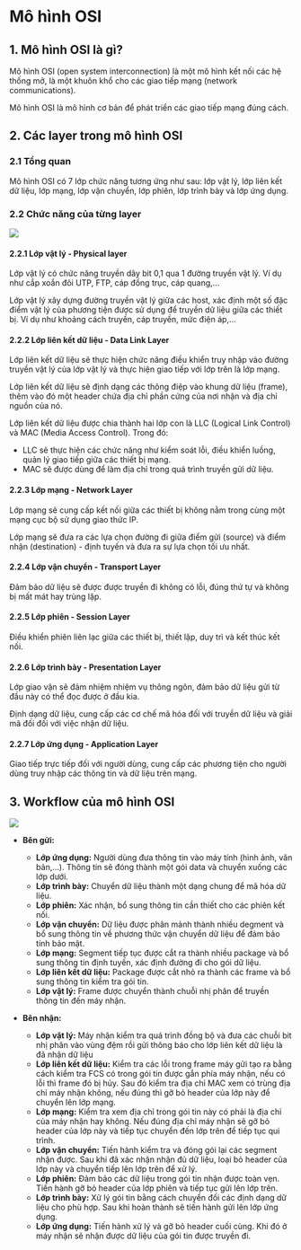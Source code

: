 # Mô hình OSI
## 1. Mô hình OSI là gì?
Mô hình OSI (open system interconnection) là một mô hình kết nối các hệ thống mở, là một khuôn khổ cho các giao tiếp mạng (network communications).

Mô hình OSI là mô hình cơ bản để phát triển các giao tiếp mạng đúng cách.
## 2. Các layer trong mô hình OSI
### 2.1 Tổng quan
Mô hình OSI có 7 lớp chức năng tương ứng như sau: lớp vật lý, lớp liên kết dữ liệu, lớp mạng, lớp vận chuyển, lớp phiên, lớp trình bày và lớp ứng dụng. 
### 2.2 Chức năng của từng layer 
![](https://blog.smartbuildingsacademy.com/hubfs/What%20is%20the%20OSI%20Model.png)
#### 2.2.1 Lớp vật lý - Physical layer
Lớp vật lý có chức năng truyền dãy bit 0,1 qua 1 đường truyền vật lý. Ví dụ như cắp xoắn đôi UTP, FTP, cáp đồng trục, cáp quang,...

Lớp vật lý xây dựng đường truyền vật lý giữa các host, xác định một số đặc điểm vật lý của phương tiện được sử dụng để truyền dữ liệu giữa các thiết bị. Ví dụ như khoảng cách truyền, cáp truyền, mức điện áp,...
#### 2.2.2 Lớp liên kết dữ liệu - Data Link Layer
Lớp liên kết dữ liệu sẽ thực hiện chức năng điều khiển truy nhập vào đường truyền vật lý của lớp vật lý và thực hiện giao tiếp với lớp trên là lớp mạng. 

Lớp liên kết dữ liệu sẽ định dạng các thông điệp vào khung dữ liệu (frame), thêm vào đó một header chứa địa chỉ phần cứng của nơi nhận và địa chỉ nguồn của nó. 

Lớp liên kết dữ liệu được chia thành hai lớp con là LLC (Logical Link Control) và MAC (Media Access Control). Trong đó:
   - LLC sẽ thực hiện các chức năng như kiểm soát lỗi, điều khiển luồng, quản lý giao tiếp giữa các thiết bị mạng.
   - MAC sẽ được dùng để làm địa chỉ trong quá trình truyền gửi dữ liệu.
#### 2.2.3 Lớp mạng - Network Layer
Lớp mạng sẽ cung cấp kết nối giữa các thiết bị không nằm trong cùng một mạng cục bộ sử dụng giao thức IP.

Lớp mạng sẽ đưa ra các lựa chọn đường đi giữa điểm gửi (source) và điểm nhận (destination) - định tuyến và đưa ra sự lựa chọn tối ưu nhất.
#### 2.2.4 Lớp vận chuyển - Transport Layer
Đảm bảo dữ liệu sẽ được được truyền đi không có lỗi, đúng thứ tự và không bị mất mát hay trùng lặp.
#### 2.2.5 Lớp phiên - Session Layer
Điều khiển phiên liên lạc giữa các thiết bị, thiết lập, duy trì và kết thúc kết nối.
#### 2.2.6 Lớp trình bày - Presentation Layer
Lớp giao vận sẽ đảm nhiệm nhiệm vụ thông ngôn, đảm bảo dữ liệu gửi từ đầu này có thể đọc được ở đầu kia.

Định dạng dữ liệu, cung cấp các cơ chế mã hóa đối với truyền dữ liệu và giải mã đối đối với việc nhận dữ liệu.
#### 2.2.7 Lớp ứng dụng - Application Layer
Giao tiếp trực tiếp đối với người dùng, cung cấp các phương tiện cho người dùng truy nhập các thông tin và dữ liệu trên mạng. 
## 3. Workflow của mô hình OSI
![](https://www.omnisecu.com/images/tcpip/data-flow-osi-model.jpg?ezimgfmt=ng:webp/ngcb3)
- **Bên gửi:**

  - **Lớp ứng dụng:** Người dùng đưa thông tin vào máy tính (hình ảnh, văn bản,...). Thông tin sẽ đóng thành một gói data và chuyển xuống các lớp dưới.
  - **Lớp trình bày:** Chuyển dữ liệu thành một dạng chung để mã hóa dữ liệu.
  - **Lớp phiên:** Xác nhận, bổ sung thông tin cần thiết cho các phiên kết nối.
  - **Lớp vận chuyển:** Dữ liệu được phân mảnh thành nhiều degment và bổ sung thông tin về phương thức vận chuyển dữ liệu để đảm bảo tính bảo mật.
  - **Lớp mạng:** Segment tiếp tục được cắt ra thành nhiều package và bổ sung thông tin định tuyến, xác định đường đi cho gói dữ liệu.
  - **Lớp liên kết dữ liệu:** Package được cắt nhỏ ra thành các frame và bổ sung thông tin kiểm tra gói tin.
  - **Lớp vật lý:** Frame được chuyển thành chuỗi nhị phân để truyền thông tin đến máy nhận.
- **Bên nhận:** 
  - **Lớp vật lý:** Máy nhận kiểm tra quá trình đồng bộ và đưa các chuỗi bit nhị phân vào vùng đệm rồi gửi thông báo cho lớp liên kết dữ liệu là đã nhận dữ liệu
  - **Lớp liên kết dữ liệu:** Kiểm tra các lỗi trong frame máy gửi tạo ra bằng cách kiểm tra FCS có trong gói tin được gắn phía máy nhận, nếu có lỗi thì frame đó bị hủy. Sau đó kiểm tra địa chỉ MAC xem có trùng địa chỉ máy nhận không, nếu đúng thì gỡ bỏ header của lớp này để chuyển lên lớp mạng.
  - **Lớp mạng:**  Kiểm tra xem địa chỉ trong gói tin này có phải là địa chỉ của máy nhận hay không. Nếu đúng địa chỉ máy nhận sẽ gỡ bỏ header của lớp này và tiếp tục chuyển đến lớp trên để tiếp tục qui trình.
  - **Lớp vận chuyển:** Tiến hành kiểm tra và đóng gói lại các segment nhận được. Sau khi đã xác nhận nhận đủ dữ liệu, loại bỏ header của lớp này và chuyển tiếp lên lớp trên để xử lý.
  - **Lớp phiên:** Đảm bảo các dữ liệu trong gói tin nhận được toàn vẹn. Tiến hành gỡ bỏ header của lớp phiên và tiếp tục gửi lên lớp trên.
  - **Lớp trình bày:** Xử lý gói tin bằng cách chuyển đối các định dạng dữ liệu cho phù hợp. Sau khi hoàn thành sẽ tiến hành gửi lên lớp ứng dụng. 
  - **Lớp ứng dụng:** Tiến hành xử lý và gỡ bỏ header cuối cùng. Khi đó ở máy nhận sẽ nhận được dữ liệu của gói tin được truyền đi.